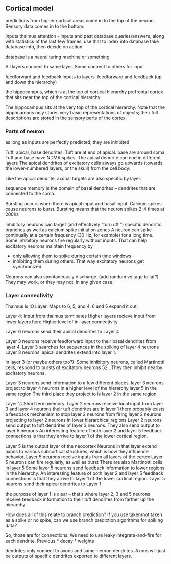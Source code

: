 ## Cortical model
predictions from higher cortical areas come in to the top of the neuron.
Sensory data comes in to the bottom.

Inputs
thalmus attention - inputs and past database queries/answers, along with statistics of the last few frames.
use that to index into database
take database info, then decide on action

database is a neural turing machine or something

All layers connect to same layer. Some connect to others for input

feedforward and feedback inputs to layers.
feedforward and feedback (up and down the hierarchy)


the hippocampus, which is at the top of cortical hierarchy
prefrontal cortex that sits near the top of the cortical hierarchy

The hippocampus sits at the very top of the cortical hierarchy.
Note that the hippocampus only stores very basic representations of objects;
their full descriptions are stored in the sensory parts of the cortex.

### Parts of neuron

as long as inputs are perfectly predicted, they are inhibited

Tuft, apical, base dendrites. Tuft are at end of apical. base are around soma.
Tuft and base have NDMA spikes.
The apical dendrite can end in different layers
The apical dendrites of excitatory cells always go upwards (towards the lower-numbered layers, or the skull) from the cell body.

Like the apical dendrite, axonal targets are also specific by layer.

sequence memory is the domain of basal dendrites – dendrites that are connected to the soma. 

Bursting occurs when there is apical input and basal input.
Calcium spikes cause neurons to burst.
Bursting means that the neuron spikes 2-4 times at 200hz

inhibitory neurons can target (and effectively “turn off ”) specific dendritic branches
as well as calcium spike initiation zones
A neuron can spike continually at a certain frequency (30 Hz, for example) for a long time.
Some inhibitory neurons fire regularly without inputs.
That can help excitatory neurons maintain frequency by 
- only allowing them to spike during certain time windows
- inhibiting them during others.
That way excitatory neurons get synchronized.

Neurons can also spontaneously discharge. (add random voltage to iaf?)
They may work, or they may not, in any given case.

### Layer connectivity

Thalmus is IO Layer.
Maps to 6, 5, and 4.
6 and 5 expand it out. 


Layer 4: input from thalmus terminates
Higher layers recieve input from lower layers here
Higher level of in-layer connectivity

Layer 6 neurons send their apical dendrites to Layer 4

Layer 3 neurons receive feedforward input to their basal dendrites from layer 4. 
Layer 3 searches for sequences in the spiking of layer 4 neurons
Layer 3 neurons’ apical dendrites extend into layer 1.

In layer 3 (or maybe others too?): Some inhibitory neurons, called Martinotti cells, respond to bursts of excitatory neurons 52 . They then inhibit nearby excitatory neurons.

Layer 3 neurons send information to a few different places.
layer 3 neurons project to layer 4 neurons in a higher level of the hierarchy
layer 5 in the same region
The third place they project to is layer 2 in the same region

Layer 2: Short term memory.
Layer 2 neurons receive local input from layer 3 and layer 4 neurons
their tuft dendrites are in layer 1
there probably exists a feedback mechanism to stop layer 2 neurons from firing
layer 2 neurons projecting to layer 2 neurons in lower hierarchical regions
Layer 2 neurons send output to tuft dendrites of layer 3 neurons.
They also send output to layer 5 neurons
An interesting feature of both layer 2 and layer 5 feedback connections is that they arrive to layer 1 of the lower cortical region.

Layer 5 is the output layer of the neocortex
Neurons in that layer extend axons to various subcortical structures, which is how they influence behavior.
Layer 5 neurons receive inputs from all layers of the cortex
Layer 5 neurons can fire regularly, as well as burst
There are also Martinotti cells in layer 5
Some layer 5 neurons send feedback information to lower regions in the hierarchy.
An interesting feature of both layer 2 and layer 5 feedback connections is that they arrive to layer 1 of the lower cortical region.
Layer 5 neurons send their apical dendrites to Layer 1

the purpose of layer 1 is clear – that’s where layer 2, 3 and 5 neurons receive feedback information to their tuft dendrites from farther up the hierarchy.


How does all of this relate to branch prediction?
If you use taken/not taken as a spike or no spike, can we use branch prediction algorithms for spiking data?

So, those are for connections.
We need to use leaky integrate-and-fire for each dendrite.
Previous * decay * weights

dendrites only connect to axons and same-neuron dendrites.
Axons will just be outputs of specific dendrites exported to different layers.



